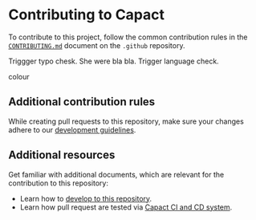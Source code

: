 # Contributing to Capact

To contribute to this project, follow the common contribution rules in the [`CONTRIBUTING.md`](https://github.com/capactio/.github/blob/main/CONTRIBUTING.md) document on the `.github` repository.

 Triggger typo chesk.
 She were bla bla. Trigger language check.
 
 
 colour
 
## Additional contribution rules

While creating pull requests to this repository, make sure your changes adhere to our [development guidelines](https://capact.io/docs/development/development-guidelines).

## Additional resources

Get familiar with additional documents, which are relevant for the contribution to this repository:

- Learn how to [develop to this repository](https://capact.io/docs/development/development-guide).
- Learn how pull request are tested via [Capact CI and CD system](https://capact.io/docs/development/ci).

